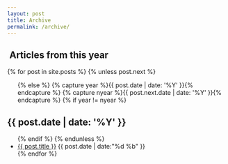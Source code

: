```yaml
---
layout: post
title: Archive
permalink: /archive/
---
```

<!--
<section id="archive">
<h2><i class="fa fa-file-archive-o"></i>&nbsp;Articles from this year</h2>

{% for cate of site.categoies %}
    <h2>{cate}</h2>
    <ul class="this">
    {% for post in site.posts %}
          {% if post.category == cate %}
           <li class="arch-list" data-cate="cate"><a href="{{site.baseurl}}{{ post.url }}">{{ post.title }}</a>&nbsp;<time>{{ post.date | date:"%d %b" }}</time></li>
          {% else %}
           <li class="arch-list" ><a href="{{site.baseurl}}{{ post.url }}">{{ post.title }}</a>&nbsp;<time>{{ post.date | date:"%d %b" }}</time></li>
          {% endif %}<!--if-->
<!--
   {% endfor %}
  </ul>
{% endfor %}
</section>

<script type="text/javascript">
  (function(){
    console.log('호우 achieve')
    console.log($('li.arch-list'))

  })()
</script> -->

<section id="archive">
<h2><i class="fa fa-file-archive-o"></i>&nbsp;Articles from this year</h2>

{% for post in site.posts %}
  {% unless post.next %}
  <ul class="this">
  {% else %}
  {% capture year %}{{ post.date | date: '%Y' }}{% endcapture %}
  {% capture nyear %}{{ post.next.date | date: '%Y' }}{% endcapture %}
  {% if year != nyear %}
  </ul>
  <h2>{{ post.date | date: '%Y' }}</h2>
  <ul class="past">
  {% endif %}
  {% endunless %}
 <li class="arch-list" data-cate="{{post.category}}"><a href="{{site.baseurl}}{{ post.url }}">{{ post.title }}</a>&nbsp;<time>{{ post.date | date:"%d %b" }}</time></li>
 {% endfor %}
  </ul>

</section>
